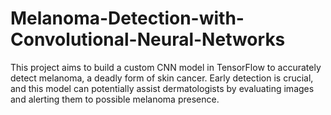 # Melanoma-Detection-with-Convolutional-Neural-Networks
This project aims to build a custom CNN model in TensorFlow to accurately detect melanoma, a deadly form of skin cancer. Early detection is crucial, and this model can potentially assist dermatologists by evaluating images and alerting them to possible melanoma presence.
